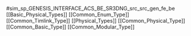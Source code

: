 #sim_sp_GENESIS_INTERFACE_ACS_BE_SR3DNG_src_src_gen_fe_be
[[Basic_Physical_Types]]
[[Common_Enum_Type]]
[[Common_Timlink_Type]]
[[Physical_Types]]
[[Common_Physical_Type]]
[[Common_Basic_Type]]
[[Common_Modular_Type]]
